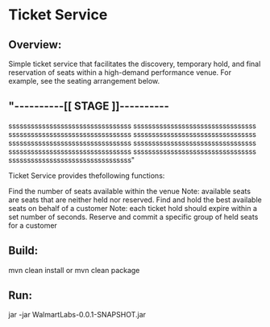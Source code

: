 Ticket Service
==================

Overview:
------------

Simple ticket service that facilitates the discovery, temporary hold, and final reservation of seats within a high-demand performance
venue.
For example, see the seating arrangement below.

"----------[[ STAGE ]]----------
---------------------------------
sssssssssssssssssssssssssssssssss
sssssssssssssssssssssssssssssssss
sssssssssssssssssssssssssssssssss
sssssssssssssssssssssssssssssssss
sssssssssssssssssssssssssssssssss
sssssssssssssssssssssssssssssssss
sssssssssssssssssssssssssssssssss
sssssssssssssssssssssssssssssssss
sssssssssssssssssssssssssssssssss"



Ticket Service  provides thefollowing functions:

Find the number of seats available within the venue
Note: available seats are seats that are neither held nor reserved.
Find and hold the best available seats on behalf of a customer
Note: each ticket hold should expire within a set number of seconds.
Reserve and commit a specific group of held seats for a customer

 
 Build:
 ------------
 
 mvn clean install or mvn clean package
 
 
 Run:
 ------------
 
 jar -jar WalmartLabs-0.0.1-SNAPSHOT.jar
 

